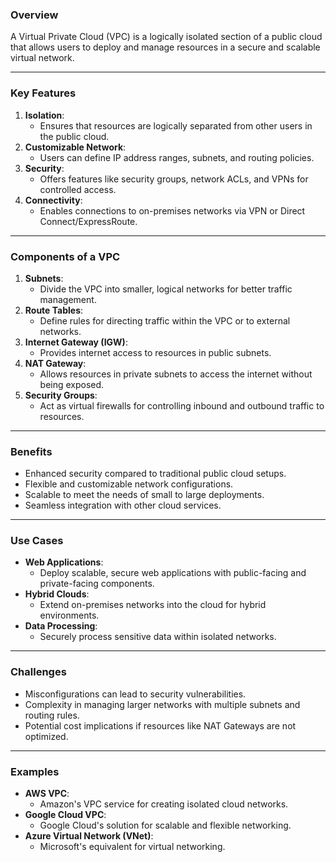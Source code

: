 
### Overview

A Virtual Private Cloud (VPC) is a logically isolated section of a public cloud that allows users to deploy and manage resources in a secure and scalable virtual network.

---

### Key Features
1. **Isolation**:
   - Ensures that resources are logically separated from other users in the public cloud.
2. **Customizable Network**:
   - Users can define IP address ranges, subnets, and routing policies.
3. **Security**:
   - Offers features like security groups, network ACLs, and VPNs for controlled access.
4. **Connectivity**:
   - Enables connections to on-premises networks via VPN or Direct Connect/ExpressRoute.

---

### Components of a VPC
1. **Subnets**:
   - Divide the VPC into smaller, logical networks for better traffic management.
2. **Route Tables**:
   - Define rules for directing traffic within the VPC or to external networks.
3. **Internet Gateway (IGW)**:
   - Provides internet access to resources in public subnets.
4. **NAT Gateway**:
   - Allows resources in private subnets to access the internet without being exposed.
5. **Security Groups**:
   - Act as virtual firewalls for controlling inbound and outbound traffic to resources.

---

### Benefits
- Enhanced security compared to traditional public cloud setups.
- Flexible and customizable network configurations.
- Scalable to meet the needs of small to large deployments.
- Seamless integration with other cloud services.

---

### Use Cases
- **Web Applications**:
   - Deploy scalable, secure web applications with public-facing and private-facing components.
- **Hybrid Clouds**:
   - Extend on-premises networks into the cloud for hybrid environments.
- **Data Processing**:
   - Securely process sensitive data within isolated networks.

---

### Challenges
- Misconfigurations can lead to security vulnerabilities.
- Complexity in managing larger networks with multiple subnets and routing rules.
- Potential cost implications if resources like NAT Gateways are not optimized.

---

### Examples
- **AWS VPC**:
   - Amazon's VPC service for creating isolated cloud networks.
- **Google Cloud VPC**:
   - Google Cloud's solution for scalable and flexible networking.
- **Azure Virtual Network (VNet)**:
   - Microsoft's equivalent for virtual networking.

